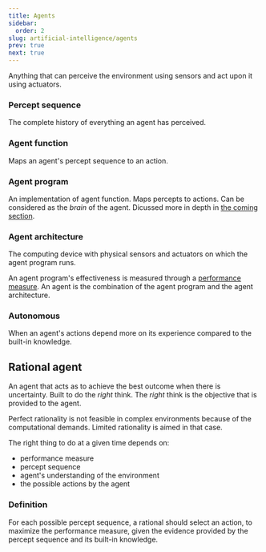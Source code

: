 ```yaml
---
title: Agents
sidebar:
  order: 2
slug: artificial-intelligence/agents
prev: true
next: true
---
```


Anything that can perceive the environment using sensors and act upon it using actuators.

### Percept sequence
The complete history of everything an agent has perceived.

### Agent function 
Maps an agent's percept sequence to an action.

### Agent program
An implementation of agent function. Maps percepts to actions. Can be considered as the _brain_ of the agent. Dicussed more in depth in [the coming section](/artificial-intelligence/agent-program).

### Agent architecture

The computing device with physical sensors and actuators on which the agent program runs.

An agent program's effectiveness is measured through a [performance measure](/ai/performance-measure). An agent is the combination of the agent program and the agent architecture.

### Autonomous

When an agent's actions depend more on its experience compared to the built-in knowledge.

## Rational agent

An agent that acts as to achieve the best outcome when there is uncertainty. Built to do the _right_ think. The _right_ think is the objective that is provided to the agent.

Perfect rationality is not feasible in complex environments because of the computational demands. Limited rationality is aimed in that case.

The right thing to do at a given time depends on:
- performance measure
- percept sequence
- agent's understanding of the environment
- the possible actions by the agent

### Definition

For each possible percept sequence, a rational should select an action, to maximize the performance measure, given the evidence provided by the percept sequence and its built-in knowledge.
